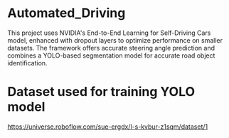 # Automated_Driving
This project uses NVIDIA's End-to-End Learning for Self-Driving Cars model, enhanced with dropout layers to optimize performance on smaller datasets. The framework offers accurate steering angle prediction and combines a YOLO-based segmentation model for accurate road object identification.

# Dataset used for training YOLO model 
https://universe.roboflow.com/sue-ergdx/l-s-kvbur-z1sqm/dataset/1
